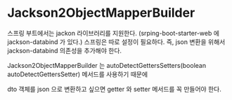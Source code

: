 # Jackson2ObjectMapperBuilder

스프링 부트에서는 jackon 라이브러리를 지원한다. (srping-boot-starter-web 에 jackson-databind 가 있다.) 스프링은 따로 설정이 필요하다. 즉, json 변환을 위해서 jackson-databind 
의존성을 추가해야 한다.

Jackson2ObjectMapperBuilder 는 autoDetectGettersSetters(boolean autoDetectGettersSetter) 메서드를 사용하기 때문에

dto 객체를 json 으로 변환하고 싶으면 getter 와 setter 메서드를 꼭 만들어야 한다.

